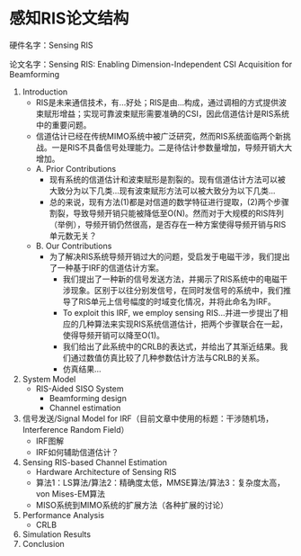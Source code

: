 # 感知RIS论文结构

硬件名字：Sensing RIS

论文名字：Sensing RIS: Enabling Dimension-Independent CSI Acquisition for Beamforming

1. Introduction
   - RIS是未来通信技术，有...好处；RIS是由...构成，通过调相的方式提供波束赋形增益；实现可靠波束赋形需要准确的CSI，因此信道估计是RIS系统中的重要问题。
   - 信道估计已经在传统MIMO系统中被广泛研究，然而RIS系统面临两个新挑战。一是RIS不具备信号处理能力。二是待估计参数量增加，导频开销大大增加。
   - A. Prior Contributions
     - 现有系统的信道估计和波束赋形是割裂的。现有信道估计方法可以被大致分为以下几类...现有波束赋形方法可以被大致分为以下几类...
     - 总的来说，现有方法(1)都是对信道的数学特征进行提取，(2)两个步骤割裂，导致导频开销只能被降低至O(N)。然而对于大规模的RIS阵列（举例），导频开销仍然很高，是否存在一种方案使得导频开销与RIS单元数无关？
   - B. Our Contributions
     - 为了解决RIS系统导频开销过大的问题，受启发于电磁干涉，我们提出了一种基于IRF的信道估计方案。
       - 我们提出了一种新的信号发送方法，并揭示了RIS系统中的电磁干涉现象。区别于以往分别发信号，在同时发信号的系统中，我们推导了RIS单元上信号幅度的时域变化情况，并将此命名为IRF。
       - To exploit this IRF, we employ sensing RIS...并进一步提出了相应的几种算法来实现RIS系统信道估计，把两个步骤联合在一起，使得导频开销可以降至O(1)。
       - 我们给出了此系统中的CRLB的表达式，并给出了其渐近结果。我们通过数值仿真比较了几种参数估计方法与CRLB的关系。
       - 仿真结果...
2. System Model
   - RIS-Aided SISO System
     - Beamforming design
     - Channel estimation
3. 信号发送/Signal Model for IRF（目前文章中使用的标题：干涉随机场，Interference Random Field）
   - IRF图解
   - IRF如何辅助信道估计？
4. Sensing RIS-based Channel Estimation
   - Hardware Architecture of Sensing RIS
   - 算法1：LS算法/算法2：精确度太低，MMSE算法/算法3：复杂度太高，von Mises-EM算法
   - MISO系统到MIMO系统的扩展方法（各种扩展的讨论）
5. Performance Analysis
   - CRLB
6. Simulation Results
7. Conclusion
